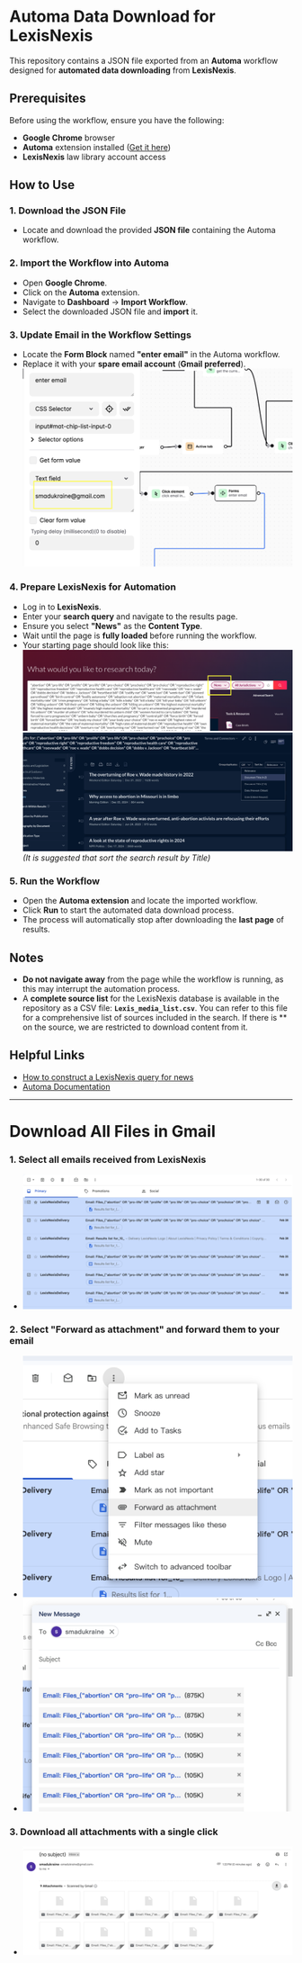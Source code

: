 # **Automa Data Download for LexisNexis**  

This repository contains a JSON file exported from an **Automa** workflow designed for **automated data downloading** from **LexisNexis**.  

## **Prerequisites**  
Before using the workflow, ensure you have the following:  
- **Google Chrome** browser  
- **Automa** extension installed ([Get it here](https://www.automa.site/))  
- **LexisNexis** law library account access  

## **How to Use**  

### 1. **Download the JSON File**  
   - Locate and download the provided **JSON file** containing the Automa workflow.  

### 2. **Import the Workflow into Automa**  
   - Open **Google Chrome**.  
   - Click on the **Automa** extension.  
   - Navigate to **Dashboard** → **Import Workflow**.  
   - Select the downloaded JSON file and **import** it.  

### 3. **Update Email in the Workflow Settings**  
   - Locate the **Form Block** named **"enter email"** in the Automa workflow.  
   - Replace it with your **spare email account** (**Gmail preferred**).  
![change_email](images/change_email.png)

### 4. **Prepare LexisNexis for Automation**  
   - Log in to **LexisNexis**.  
   - Enter your **search query** and navigate to the results page.  
   - Ensure you select **"News"** as the **Content Type**.  
   - Wait until the page is **fully loaded** before running the workflow.  
   - Your starting page should look like this:  
![LexisNexis Start Page](images/lexisnexis_start_page.png)
![LexisNexis Start Page_2](images/lexisnexis_start_page_2.png)
*(It is suggested that sort the search result by Title)*


### 5. **Run the Workflow**  
   - Open the **Automa extension** and locate the imported workflow.  
   - Click **Run** to start the automated data download process.  
   - The process will automatically stop after downloading the **last page** of results.  

## **Notes**  
- **Do not navigate away** from the page while the workflow is running, as this may interrupt the automation process.  
- A **complete source list** for the LexisNexis database is available in the repository as a CSV file: **`Lexis_media_list.csv`**. You can refer to this file for a comprehensive list of sources included in the search. If there is ** on the source, we are restricted to download content from it.

## **Helpful Links**  
- [How to construct a LexisNexis query for news](https://supportcenter.lexisnexis.com/app/answers/answer_view/a_id/1091245/loc/en_US/s/16777216_109661897bcd67-598b-42b6-a4c7-977f10451e3c/prTxnId/602845503/txnId/602845503/%2Fapp%2Fanswers%2Fanswer_view%2Fa_id%2F1091245%2Floc%2Fen_US#__highlight)
- [Automa Documentation](https://docs.automa.site/)

-----

# **Download All Files in Gmail**  

### 1. **Select all emails received from LexisNexis**
   - ![email_1](images/email_1.png)

### 2. **Select **"Forward as attachment"** and forward them to your email**
   - ![email_2](images/email_2.png)  
   - ![email_3](images/email_3.png)  

### 3. **Download all attachments with a single click**  
   - ![email_4](images/email_4.png)  

